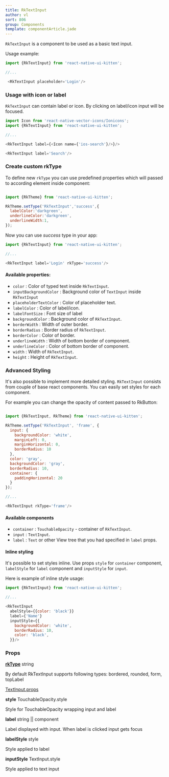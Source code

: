```yaml
---
title: RkTextInput
author: vl
sort: 806
group: Components
template: componentArticle.jade
---
```


<div class="component" image="https://thumbs.gfycat.com/ShockingComplexCowrie-size_restricted.gif"></div>

`RkTextInput` is a component to be used as a basic text input.

Usage example:

```javascript
import {RkTextInput} from 'react-native-ui-kitten';

//... 

 <RkTextInput placeholder='Login'/>

```


### Usage with icon or label

`RkTextInput` can contain label or icon. By clicking on label/icon input will be focused.

```javascript
import Icon from 'react-native-vector-icons/Ionicons';
import {RkTextInput} from 'react-native-ui-kitten';

//...

<RkTextInput label={<Icon name={'ios-search'}/>}/>

<RkTextInput label='Search'/>

``` 

<a href="#" id="custom"></a>

### Create custom rkType

To define new `rkType` you can use predefined properties which will passed to according element inside component:

```javascript

import {RkTheme} from 'react-native-ui-kitten';

RkTheme.setType('RkTextInput','success',{
  labelColor:'darkgreen',
  underlineColor:'darkgreen',
  underlineWidth:1,
});

```

Now you can use *success* type in your app:

```javascript
import {RkTextInput} from 'react-native-ui-kitten';

//...

<RkTextInput label='Login' rkType='success'/>

```


#### Available properties:

- `color` : Color of typed text inside `RkTextInput`.
- `inputBackgroundColor` : Background color of `TextInput` inside `RkTextInput`
- `placeholderTextColor` : Color of placeholder text.
- `labelColor` : Color of label/icon.
- `labelFontSize` : Font size of label
- `backgroundColor` : Background color of `RkTextInput`.
- `borderWidth` : Width of outer border.
- `borderRadius` : Border radius of `RkTextInput`.
- `borderColor` : Color of border.
- `underlineWidth` : Width of bottom border of component.
- `underlineColor` : Color of bottom border of component.
- `width` : Width of `RkTextInput`.
- `height` : Height of `RkTextInput`.

### Advanced Styling

It's also possible to implement more detailed styling. `RkTextInput` consists from couple of base react components.
You can easily set styles for each component.

For example you can change the opacity of content passed to RkButton:

```javascript

import {RkTextInput, RkTheme} from 'react-native-ui-kitten';

RkTheme.setType('RkTextInput', 'frame', {
  input: {
    backgroundColor: 'white',
    marginLeft: 0,
    marginHorizontal: 0,
    borderRadius: 10
  },
  color: 'gray',
  backgroundColor: 'gray',
  borderRadius: 10,
  container: {
    paddingHorizontal: 20
  }
});

//...

<RkTextInput rkType='frame'/>

```


#### Available components

- `container` : `TouchableOpacity` - container of `RkTextInput`.
- `input` : `TextInput`.
- `label` : `Text` or other View tree that you had specified in `label` props.


#### Inline styling

It's possible to set styles inline. Use props `style` for `container` component,
 `labelStyle` for `label` component and `inputStyle` for `input`.

Here is example of inline style usage:
```javascript
import {RkTextInput} from 'react-native-ui-kitten';

//...

<RkTextInput
  abelStyle={{color: 'black'}}
  label={'Name'}
  inputStyle={{
    backgroundColor: 'white',
    borderRadius: 10,
    color: 'black',
  }}/>
```

### Props

<div class="doc-prop">
    <p><strong><a href="../customization#rkType">rkType</a></strong> string</p>
    <p>By default RkTextInput supports following types: bordered, rounded, form, topLabel</p>
</div>

<div class="doc-prop">
    <p><a href="https://facebook.github.io/react-native/docs/textinput.html#props" target="_blank">TextInput.props</a></p>
</div>

<div class="doc-prop">
    <p><strong>style</strong> TouchableOpacity.style</p>
    <p>Style for TouchableOpacity wrapping input and label</p>
</div>

<div class="doc-prop">
    <p><strong>label</strong> string || component</p>
    <p>Label displayed with input. When label is clicked input gets focus</p>
</div>

<div class="doc-prop">
    <p><strong>labelStyle</strong> style</p>
    <p>Style applied to label</p>
</div>

<div class="doc-prop">
    <p><strong>inputStyle</strong> TextInput.style</p>
    <p>Style applied to text input</p>
</div>